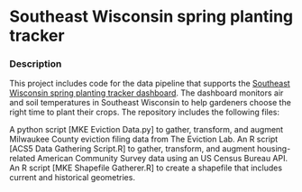 # Southeast Wisconsin spring planting tracker
### Description
This project includes code for the data pipeline that supports the [Southeast Wisconsin spring planting tracker dashboard](https://public.tableau.com/views/Gardeningviz/Gardentracker). The dashboard monitors air and soil temperatures in Southeast Wisconsin to help gardeners choose the right time to plant their crops.  The repository includes the following files:

A python script [MKE Eviction Data.py] to gather, transform, and augment Milwaukee County eviction filing data from The Eviction Lab.
An R script [ACS5 Data Gathering Script.R] to gather, transform, and augment housing-related American Community Survey data using an US Census Bureau API.
An R script [MKE Shapefile Gatherer.R] to create a shapefile that includes current and historical geometries.
